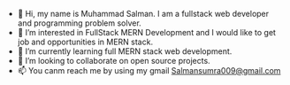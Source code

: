 - 👋 Hi, my name is Muhammad Salman. I am a fullstack web developer and programming problem solver.
- 👀 I’m interested in FullStack MERN Development and I would like to get job and opportunities in MERN stack.
- 🌱 I’m currently learning full MERN stack web development.
- 💞️ I’m looking to collaborate on open source projects.
- 📫 You canm reach me by using my gmail Salmansumra009@gmail.com

<!---
MuhammadSalman009-tech/MuhammadSalman009-tech is a ✨ special ✨ repository because its `README.md` (this file) appears on your GitHub profile.
You can click the Preview link to take a look at your changes.
--->
